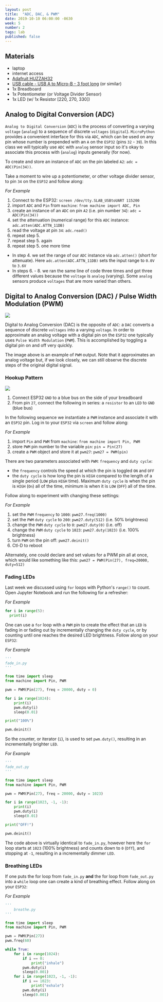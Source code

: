 ```yaml
---
layout: post
title:  "ADC, DAC, & PWM"
date: 2019-10-10 06:00:00 -0630
week: 5
number: 2
tags: lab
published: false
---
```


## Materials

* laptop
* internet access
* [Adafruit HUZZAH32](https://www.adafruit.com/product/3591)
* [USB cable - USB A to Micro-B - 3 foot long](https://www.adafruit.com/product/592) (or similar)
* 1x Breadboard
* 1x Potentiometer (or Voltage Divider Sensor)
* 1x LED (w/ 1x Resistor [220, 270, 330])


## Analog to Digital Conversion (ADC)

`Analog to Digital Conversion` (`ADC`) is the process of converting a varying `voltage` (`analog`) to a sequence of discrete `voltages` (`digital`). `MicroPython` provides a convenient interface for this via `ADC`, which can be used on any pin whose number is prepended with an `A` on the `ESP32` (pins `32` - `39`). In this class we will typically use `ADC` with `analog` sensor input so it's okay to associate this process with (`analog`) inputs generally (for now).

To create and store an instance of `ADC` on the pin labeled `A2`: `adc = ADC(Pin(34))`.

Take a moment to wire up a potentiometer, or other voltage divider sensor, to pin `34` on the `ESP32` and follow along:

*For Example*
1. Connect to the ESP32: `screen /dev/tty.SLAB_USBtoUART 115200`
2. import `ADC` and `Pin` from `machine`: `from machine import ADC, Pin`
3. create an instance of an `ADC` on pin `A2` (i.e. pin number `34`): `adc = ADC(Pin(34))`
4. set the attenuation (numerical range) for this `ADC` instance: `adc.atten(ADC.ATTN_11DB)`
5. read the voltage at pin `34`: `adc.read()`
6. repeat step 5.
7. repeat step 5. again
8. repeat step 5. one more time

* In step 4. we set the range of our `ADC` instance via `adc.atten()` (short for attenuate). Here `adc.atten(ADC.ATTN_11DB)` sets the input range to `0.0V` to `3.6V`
* In steps 6. - 8. we ran the same line of code three times and got three different values because the `voltage` is `analog` (varying). Some `analog` sensors produce `voltages` that are more varied than others.


## Digital to Analog Conversion (DAC) / Pulse Width Modulation (PWM)

![]({{site.url}}/assets/PWM_wikipedia.png)

Digital to Analog Conversion (DAC) is the opposite of `ADC`: a `DAC` converts a sequence of discrete `voltages` into a varying `voltage`. In order to approximate an analog voltage with a digital pin on the `ESP32` one typically uses `Pulse Width Modulation` (`PWM`). This is accomplished by toggling a digital pin on and off very quickly.

The image above is an example of `PWM` output. Note that it approximates an analog voltage but, if we look closely, we can still observe the discrete steps of the original digital signal.

### Hookup Pattern

![]({{site.url}}/assets/fritzing/blink_external_led.png)

1. Connect ESP32 `GND` to a blue bus on the side of your breadboard
2. From pin `27`, connect the following in series: a `resistor` to an `LED` to `GND` (blue bus)

In the following sequence we instantiate a `PWM` instance and associate it with an `ESP32` pin. Log in to your `ESP32` via `screen` and follow along:

*For Example*
1. import `Pin` and `PWM` from `machine`: `from machine import Pin, PWM`
2. store `PWM` pin number to the variable `pin`: `pin = Pin(27)`
3. create a `PWM` object and store it at `pwm27`: `pwm27 = PWM(pin)`

There are two parameters associated with `PWM`: `frequency` and `duty cycle`:
* the `frequency` controls the speed at which the pin is toggled `ON` and `OFF`
* the `duty cycle` is how long the pin is `HIGH` compared to the length of a single period (`LOW` plus `HIGH` time). Maximum `duty cycle` is when the pin is `HIGH` (`On`) all of the time, minimum is when it is `LOW` (`OFF`) all of the time.

Follow along to experiment with changing these settings:

*For Example*
1. set the `PWM` `frequency` to `1000`: `pwm27.freq(1000)`
2. set the `PWM` `duty cycle` to `200`: `pwm27.duty(512)` (i.e. 50% brightness)
3. change the `PWM` `duty cycle` to `0`: `pwm27.duty(0)` (i.e. off)
4. change the `PWM` `duty cycle` to `1023`: `pwm27.duty(1023)` (i.e. 100% brightness)
5. turn `PWM` on the pin off: `pwm27.deinit()`
6. Ctl-D to reboot

Alternately, one could declare and set values for a PWM pin all at once, which would like something like this: `pwm27 = PWM(Pin(27), freq=20000, duty=512)`


### Fading LEDs

Last week we discussed using `for` loops with Python's `range()` to count. Open Jupyter Notebook and run the following for a refresher:

*For Example*
```python
for i in range(5):
  print(i)
```

One can use a `for` loop with a `PWM` pin to create the effect that an `LED` is fading in or fading out by incrementally changing the `duty cycle`, or by counting until one reaches the desired LED brightness. Follow along on your `ESP32`:

*For Example*
```python
'''
fade_in.py
'''

from time import sleep
from machine import Pin, PWM

pwm = PWM(Pin(27), freq = 20000, duty = 0)

for i in range(1024):
    print(i)
    pwm.duty(i)
    sleep(0.01)

print("100%")

pwm.deinit()
```

So the counter, or iterator (`i`), is used to set `pwm.duty()`, resulting in an incrementally brighter `LED`.

*For Example*
```python
'''
fade_out.py
'''

from time import sleep
from machine import Pin, PWM

pwm = PWM(Pin(27), freq = 20000, duty = 1023)

for i in range(1023, -1, -1):
    print(i)
    pwm.duty(i)
    sleep(0.01)

print("OFF!")

pwm.deinit()
```

The code above is virtually identical to `fade_in.py`, however here the `for` loop starts at `1023` (100% brightness) and counts down to `0` (`Off`), and stopping at `-1`, resulting in a incrementally dimmer `LED`.


### Breathing LEDs

If one puts the for loop from `fade_in.py` **and** the for loop from `fade_out.py` into a `while` loop one can create a kind of breathing effect. Follow along on your `ESP32`:

*For Example*
```python
'''
    breathe.py
'''

from time import sleep
from machine import Pin, PWM

pwm = PWM(Pin(27))
pwm.freq(60)

while True:
    for i in range(1024):
        if i == 0:
            print("inhale")
        pwm.duty(i)
        sleep(0.001)
    for i in range(1023, -1, -1):
        if i == 1023:
            print("exhale")
        pwm.duty(i)
        sleep(0.001)
```
